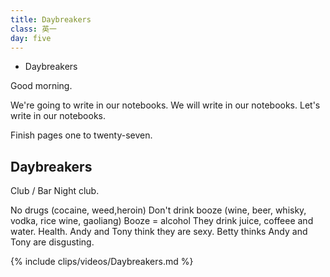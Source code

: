 ```yaml
---
title: Daybreakers
class: 英一
day: five
---
```


- Daybreakers

Good morning.

We're going to write in our notebooks.
We will write in our notebooks.
Let's write in our notebooks.

Finish pages one to twenty-seven.

## Daybreakers

Club / Bar
Night club.

No drugs (cocaine, weed,heroin)
Don't drink booze (wine, beer, whisky, vodka, rice wine, gaoliang) 
Booze = alcohol
They drink juice, coffeee and water.
Health.
Andy and Tony think they are sexy.
Betty thinks Andy and Tony are disgusting.

{% include clips/videos/Daybreakers.md %}

